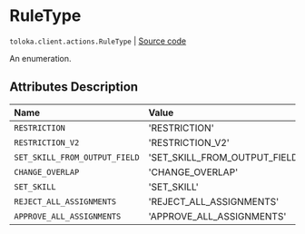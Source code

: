# RuleType
`toloka.client.actions.RuleType` | [Source code](https://github.com/Toloka/toloka-kit/blob/v1.2.0.post1/src/client/actions.py#L20)

An enumeration.

## Attributes Description

| Name | Value | Description |
| :------| :-----------| :----------| 
`RESTRICTION`|'RESTRICTION'|
`RESTRICTION_V2`|'RESTRICTION_V2'|
`SET_SKILL_FROM_OUTPUT_FIELD`|'SET_SKILL_FROM_OUTPUT_FIELD'|
`CHANGE_OVERLAP`|'CHANGE_OVERLAP'|
`SET_SKILL`|'SET_SKILL'|
`REJECT_ALL_ASSIGNMENTS`|'REJECT_ALL_ASSIGNMENTS'|
`APPROVE_ALL_ASSIGNMENTS`|'APPROVE_ALL_ASSIGNMENTS'|
